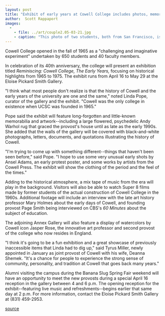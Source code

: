 ```yaml
---
layout: post
title: "Exhibit of early years at Cowell College includes photos, memorabilia"
author:  Scott Rappaport
images:
  -
    - file: ../art/couple2.05-03-21.jpg
    - caption: "This photo of two students, both from San Francisco, is among those displayed as part of the Cowell College exhibit. Gil Null was a junior at the time, and Pam Cain, a freshman. Photo: Vester Dick"
---
```


Cowell College opened in the fall of 1965 as a "challenging and imaginative experiment" undertaken by 650 students and 40 faculty members.

In celebration of its 40th anniversary, the college will present an exhibition titled _Reminiscing: Cowell College, The Early Years,_ focusing on historical highlights from 1965 to 1975. The exhibit runs from April 16 to May 29 at the Eloise Pickard Smith Gallery.

"I think what most people don't realize is that the history of Cowell and the early years of the university are one and the same," noted Linda Pope, curator of the gallery and the exhibit. "Cowell was the only college in existence when UCSC was founded in 1965."

Pope said the exhibit will feature long-forgotten and little-known memorabilia and artwork--including a large flowered, psychedelic Andy Warhol rug that graced the provost's house until as late as the early 1990s. She added that the walls of the gallery will be covered with black-and-white photographs, letters, documents, and quotations illustrating the history of Cowell.

"I'm trying to come up with something different--things that haven't been seen before," said Pope. "I hope to use some very unusual early shots by Ansel Adams, an early protest poster, and some works by artists from the Cowell Press. The exhibit will show the clothing of the period and the feel of the times."

Adding to the historical atmosphere, a mix tape of music from the era will play in the background. Visitors will also be able to watch Super 8 films made by former students of the actual construction of Cowell College in the 1960s. Additional footage will include an interview with the late art history professor Mary Holmes about the early days of Cowell, and founding provost Page Smith being interviewed on CBS's _60 Minutes_ about the subject of education.

The adjoining Annex Gallery will also feature a display of watercolors by Cowell icon Jasper Rose, the innovative art professor and second provost of the college who now resides in England.

"I think it's going to be a fun exhibition and a great showcase of previously inaccessible items that Linda had to dig up," said Tyrus Miller, newly appointed in January as joint provost of Cowell with his wife, Deanna Shemek. "It's a chance for people to experience the strong sense of community, personality, and tradition at Cowell that goes back many years."

Alumni visiting the campus during the Banana Slug Spring Fair weekend will have an opportunity to meet the new provosts during a special April 16 reception in the gallery between 4 and 6 p.m. The opening reception for the exhibit--featuring live music and refreshments--begins earlier that same day at 2 p.m. For more information, contact the Eloise Pickard Smith Gallery at (831) 459-2953.  

[source](http://www1.ucsc.edu/currents/04-05/03-21/cowell.asp "Permalink to cowell")
